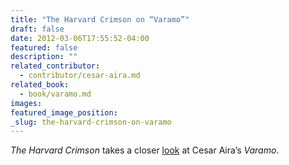 ```yaml
---
title: "The Harvard Crimson on “Varamo”"
draft: false
date: 2012-03-06T17:55:52-04:00
featured: false
description: ""
related_contributor:
  - contributor/cesar-aira.md
related_book:
  - book/varamo.md
images:
featured_image_position: 
_slug: the-harvard-crimson-on-varamo
---
```


_The Harvard Crimson_ takes a closer [look](http://www.thecrimson.com/article/2012/3/6/varamo_aira_review/) at Cesar Aira’s _Varamo_.

